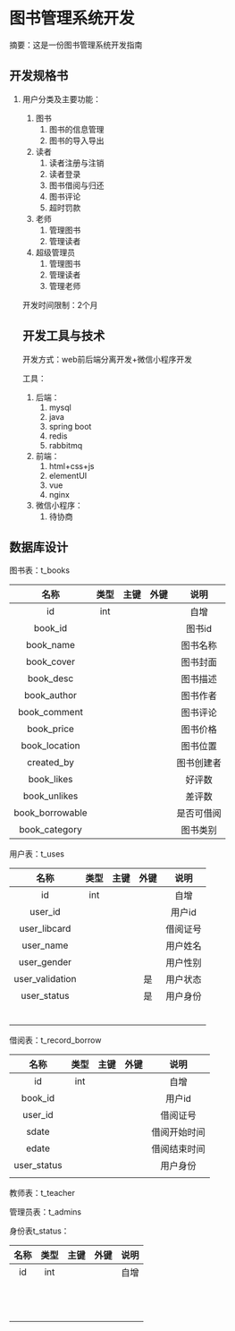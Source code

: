# 图书管理系统开发

摘要：这是一份图书管理系统开发指南

## 开发规格书

1. 用户分类及主要功能：

   1. 图书
      1. 图书的信息管理
      2. 图书的导入导出
   2. 读者
      1. 读者注册与注销
      2. 读者登录
      3. 图书借阅与归还
      4. 图书评论
      5. 超时罚款
   3. 老师
      1. 管理图书
      2. 管理读者
   4. 超级管理员
      1. 管理图书
      2. 管理读者
      3. 管理老师

   开发时间限制：2个月

   ## 开发工具与技术

   开发方式：web前后端分离开发+微信小程序开发

   工具：

   	1. 后端：
   		1. mysql
   		2. java
   		3. spring boot
   		4. redis
   		5. rabbitmq
   	2. 前端：
   		1. html+css+js
   		2. elementUI
   		3. vue
   		4. nginx
   	3. 微信小程序：
   		1. 待协商

## 数据库设计

图书表：t_books

|      名称       | 类型  | 主键 | 外键 | 说明 |
| :--: | :--: |  :--:  | :--: | :--: |
|      id       | int  |      |      | 自增 |
|    book_id    |      |      |      | 图书id |
|   book_name   |      |      |      | 图书名称 |
|  book_cover   |      |      |      | 图书封面 |
|   book_desc   |      |      |      | 图书描述 |
|  book_author  |      |      |      | 图书作者 |
| book_comment  |      |      |      | 图书评论 |
|  book_price   |      |      |      | 图书价格 |
| book_location |      |      |      | 图书位置 |
|  created_by   |      |      |      | 图书创建者 |
| book_likes | | |  | 好评数 |
| book_unlikes | | | | 差评数 |
| book_borrowable | | | | 是否可借阅 |
| book_category | | | | 图书类别 |







用户表：t_uses

|      名称       | 类型 | 主键 | 外键 |   说明   |
| :-------------: | :--: | :--: | :--: | :------: |
|       id        | int  |      |      |   自增   |
|     user_id     |      |      |      |  用户id  |
|  user_libcard   |      |      |      | 借阅证号 |
|    user_name    |      |      |      | 用户姓名 |
|   user_gender   |      |      |      | 用户性别 |
| user_validation |      |      |  是  | 用户状态 |
|   user_status   |      |      |  是  | 用户身份 |
|                 |      |      |      |          |
|                 |      |      |      |          |
|                 |      |      |      |          |
|                 |      |      |      |          |
|                 |      |      |      |          |
|                 |      |      |      |          |

借阅表：t_record_borrow

|    名称     | 类型 | 主键 | 外键 |     说明     |
| :---------: | :--: | :--: | :--: | :----------: |
|     id      | int  |      |      |     自增     |
|   book_id   |      |      |      |    用户id    |
|   user_id   |      |      |      |   借阅证号   |
|    sdate    |      |      |      | 借阅开始时间 |
|    edate    |      |      |      | 借阅结束时间 |
| user_status |      |      |      |   用户身份   |
|             |      |      |      |              |



教师表：t_teacher

管理员表：t_admins



身份表t_status：

| 名称 | 类型 | 主键 | 外键 | 说明 |
| :--: | :--: | :--: | :--: | :--: |
|  id  | int  |      |      | 自增 |
|      |      |      |      |      |
|      |      |      |      |      |
|      |      |      |      |      |
|      |      |      |      |      |
|      |      |      |      |      |
|      |      |      |      |      |
|      |      |      |      |      |
|      |      |      |      |      |
|      |      |      |      |      |
|      |      |      |      |      |
|      |      |      |      |      |
|      |      |      |      |      |